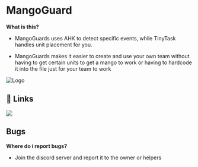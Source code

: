 
# MangoGuard
**What is this?**

 - MangoGuards uses AHK to detect specific events, while TinyTask handles unit placement for you.

 - MangoGuards makes it easier to create and use your own team without having to get certain units to get a mango to work or having to hardcode it into the file just for your team to work
 




![Logo]([https://cdn.discordapp.com/attachments/1341949236819787817/1341987505192439848/New_Project_4.png?ex=67b95042&is=67b7fec2&hm=e49d3ac42ad6e47210584fe2db4b0bb734bb43151758ca6720ae3309fb193b63&](https://media.discordapp.net/attachments/1341949236819787817/1347395058361569280/New_Project_10.png?ex=67cc53af&is=67cb022f&hm=c9f2ab95518ea5a9dd46c8b9969c5a1036778f817ce1cb1c8d2bc9fd9e1a7f0d&=&format=webp&quality=lossless))


## 🔗 Links


[![](https://dcbadge.limes.pink/api/server/https://discord.gg/jRzcEzNr29)](https://discord.gg/jRzcEzNr29)

## Bugs
**Where do i report bugs?**
 - Join the discord server and report it to the owner or helpers




